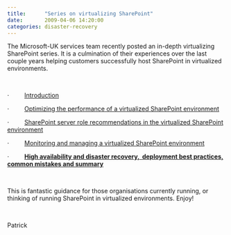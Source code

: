 ```yaml
---
title:      "Series on virtualizing SharePoint"
date:       2009-04-06 14:20:00
categories: disaster-recovery
---
```

The Microsoft-UK services team recently posted an in-depth virtualizing SharePoint series. It is a culmination of their experiences over the last couple years helping customers successfully host SharePoint in virtualized environments. 

 

·         [Introduction](http://blogs.msdn.com/uksharepoint/archive/2009/02/26/virtualizing-sharepoint-series-introduction.aspx)

·         [Optimizing the performance of a virtualized SharePoint environment](http://blogs.msdn.com/uksharepoint/archive/2009/03/04/topic-1-recommendations-for-optimizing-the-performance-of-a-virtualized-sharepoint-environment.aspx)

·         [SharePoint server role recommendations in the virtualized SharePoint environment](http://blogs.msdn.com/uksharepoint/archive/2009/03/08/virtualizing-sharepoint-series-recommendations-for-each-server-role-in-the-virtualized-sharepoint-environment.aspx)

·         [Monitoring and managing a virtualized SharePoint environment](http://blogs.msdn.com/uksharepoint/archive/2009/03/11/virtualizing-sharepoint-series-recommendations-for-monitoring-and-managing-a-virtualized-sharepoint-environments.aspx)

·         **[High availability and disaster recovery,  deployment best practices, common mistakes and summary](http://blogs.msdn.com/uksharepoint/archive/2009/03/23/virtualizing-sharepoint-series-other-recommendations-and-conclusions-for-your-virtualized-sharepoint-environment.aspx)**

 

This is fantastic guidance for those organisations currently running, or thinking of running SharePoint in virtualized environments. Enjoy!

 

Patrick
